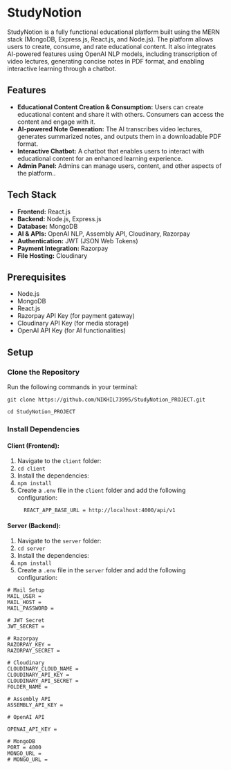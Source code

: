 


# StudyNotion

StudyNotion is a fully functional educational platform built using the MERN stack (MongoDB, Express.js, React.js, and Node.js). The platform allows users to create, consume, and rate educational content. It also integrates AI-powered features using OpenAI NLP models, including transcription of video lectures, generating concise notes in PDF format, and enabling interactive learning through a chatbot.

## Features

- **Educational Content Creation & Consumption:** Users can create educational content and share it with others. Consumers can access the content and engage with it.
- **AI-powered Note Generation:** The AI transcribes video lectures, generates summarized notes, and outputs them in a downloadable PDF format.
- **Interactive Chatbot:** A chatbot that enables users to interact with educational content for an enhanced learning experience.
- **Admin Panel:** Admins can manage users, content, and other aspects of the platform..

## Tech Stack

- **Frontend:** React.js
- **Backend:** Node.js, Express.js
- **Database:** MongoDB
- **AI & APIs:** OpenAI NLP, Assembly API, Cloudinary, Razorpay
- **Authentication:** JWT (JSON Web Tokens)
- **Payment Integration:** Razorpay
- **File Hosting:** Cloudinary

## Prerequisites

- Node.js
- MongoDB
- React.js
- Razorpay API Key (for payment gateway)
- Cloudinary API Key (for media storage)
- OpenAI API Key (for AI functionalities)

## Setup

### Clone the Repository

Run the following commands in your terminal:

``` git clone https://github.com/NIKHIL73995/StudyNotion_PROJECT.git ```

``` cd StudyNotion_PROJECT ```


### Install Dependencies

#### Client (Frontend):

1. Navigate to the `client` folder:
2. ``` cd client ```
3. Install the dependencies:
4. ``` npm install ```  
5. Create a `.env` file in the `client` folder and add the following configuration:
   ```
     REACT_APP_BASE_URL = http://localhost:4000/api/v1
   ```



#### Server (Backend):

1. Navigate to the `server` folder:
2. ``` cd server ```
3. Install the dependencies:
4. ``` npm install ```
3. Create a `.env` file in the `server` folder and add the following configuration:
```  
# Mail Setup
MAIL_USER = 
MAIL_HOST = 
MAIL_PASSWORD = 

# JWT Secret
JWT_SECRET = 

# Razorpay
RAZORPAY_KEY = 
RAZORPAY_SECRET = 

# Cloudinary
CLOUDINARY_CLOUD_NAME = 
CLOUDINARY_API_KEY = 
CLOUDINARY_API_SECRET = 
FOLDER_NAME = 

# Assembly API
ASSEMBLY_API_KEY =

# OpenAI API

OPENAI_API_KEY = 

# MongoDB
PORT = 4000
MONGO_URL = 
# MONGO_URL = 

```


